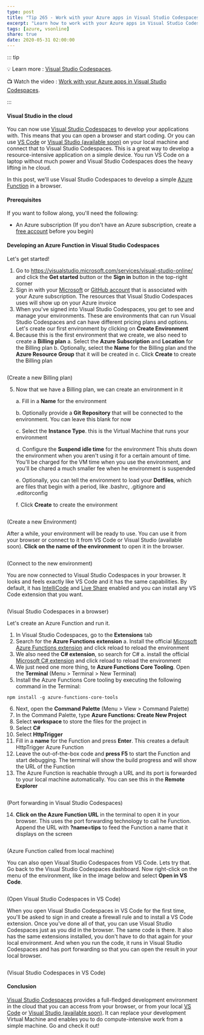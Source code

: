 ```yaml
---
type: post
title: "Tip 265 - Work with your Azure apps in Visual Studio Codespaces"
excerpt: "Learn how to work with your Azure apps in Visual Studio Codespaces"
tags: [azure, vsonline]
share: true
date: 2020-05-31 02:00:00
---
```


::: tip 

:bulb: Learn more : [Visual Studio Codespaces](https://visualstudio.microsoft.com/services/visual-studio-online/?WT.mc_id=microsoft-azuredevtips-micrum). 

:tv: Watch the video : [Work with your Azure apps in Visual Studio Codespaces](https://www.youtube.com/watch?v=nvkUQ74_3Ys&list=PLLasX02E8BPCNCK8Thcxu-Y-XcBUbhFWC&index=15&t=0s?WT.mc_id=youtube-azuredevtips-micrum).

:::

#### Visual Studio in the cloud

You can now use [Visual Studio Codespaces](https://visualstudio.microsoft.com/services/visual-studio-online/?WT.mc_id=microsoft-azuredevtips-micrum) to develop your applications with. This means that you can open a browser and start coding. Or you can use [VS Code](https://code.visualstudio.com/) or [Visual Studio (available soon)](https://visualstudio.microsoft.com/vs/?WT.mc_id=microsoft-azuredevtips-micrum) on your local machine and connect that to Visual Studio Codespaces. This is a great way to develop a resource-intensive application on a simple device. You run VS Code on a laptop without much power and Visual Studio Codespaces does the heavy lifting in he cloud. 

In this post, we'll use Visual Studio Codespaces to develop a simple [Azure Function](https://docs.microsoft.com/azure/azure-functions/functions-overview?WT.mc_id=docs-azuredevtips-micrum) in a browser. 

#### Prerequisites

If you want to follow along, you'll need the following:
* An Azure subscription (If you don't have an Azure subscription, create a [free account](https://azure.microsoft.com/free/?WT.mc_id=azure-azuredevtips-micrum) before you begin)

#### Developing an Azure Function in Visual Studio Codespaces

Let's get started!
1. Go to https://visualstudio.microsoft.com/services/visual-studio-online/ and click the **Get started** button or the **Sign in** button in the top-right corner
2. Sign in with your [Microsoft](https://account.microsoft.com/?WT.mc_id=microsoft-azuredevtips-micrum) or [GitHub account](https://github.com/?WT.mc_id=github-azuredevtips-micrum) that is associated with your Azure subscription. The resources that Visual Studio Codespaces uses will show up on your Azure invoice
3. When you've signed into Visual Studio Codespaces, you get to see and manage your environments. These are environments that can run Visual Studio Codespaces and can have different pricing plans and options. Let's create our first environment by clicking on **Create Environment**
4. Because this is the first environment that we create, we also need to create a **Billing plan**
   a. Select the **Azure Subscription** and **Location** for the Billing plan
   b. Optionally, select the **Name** for the Billing plan and the **Azure Resource Group** that it will be created in
   c. Click **Create** to create the Billing plan

<img :src="$withBase('/files/54createbillingplan.png')">

(Create a new Billing plan)

5. Now that we have a Billing plan, we can create an environment in it

   a. Fill in a **Name** for the environment

   b. Optionally provide a **Git Repository** that will be connected to the environment. You can leave this blank for now

   c. Select the **Instance Type**. this is the Virtual Machine that runs your environment
   
   d. Configure the **Suspend idle time** for the environment This shuts down the environment when you aren't using it for a certain amount of time. You'll be charged for the VM time when you use the environment, and you'll be chared a much smaller fee when he environment is suspended

   e. Optionally, you can tell the environment to load your **Dotfiles**, which are files that begin with a period, like .bashrc, .gitignore and .editorconfig

   f. Click **Create** to create the environment

<img :src="$withBase('/files/54createnvironment.png')">

(Create a new Environment)

After a while, your environment will be ready to use. You can use it from your browser or connect to it from VS Code or Visual Studio (available soon). **Click on the name of the environment** to open it in the browser. 

<img :src="$withBase('/files/54environmentready.png')">

(Connect to the new environment)

You are now connected to Visual Studio Codespaces in your browser. It looks and feels exactly like VS Code and it has the same capabilities. By default, it has [IntelliCode](https://visualstudio.microsoft.com/services/intellicode/?WT.mc_id=microsoft-azuredevtips-micrum) and [Live Share](https://visualstudio.microsoft.com/services/live-share/?WT.mc_id=microsoft-azuredevtips-micrum) enabled and you can install any VS Code extension that you want.

<img :src="$withBase('/files/54vsonline.png')">

(Visual Studio Codespaces in a browser)

Let's create an Azure Function and run it.
1. In Visual Studio Codespaces, go to the **Extensions** tab
2. Search for the **Azure Functions extension**
   a. Install the official [Microsoft Azure Functions extension](https://marketplace.visualstudio.com/items?itemName=ms-azuretools.vscode-azurefunctions) and click reload to reload the environment
3. We also need the **C# extension**, so search for C#
   a. install the official [Microsoft C# extension](https://marketplace.visualstudio.com/items?itemName=ms-vscode.csharp) and click reload to reload the environment
4. We just need one more thing, te **Azure Functions Core Tooling**. Open the **Terminal** (Menu > Terminal > New Terminal)
5. Install the Azure Functions Core tooling by executing the following command in the Terminal:

```
npm install -g azure-functions-core-tools
```

6. Next, open the **Command Palette** (Menu > View > Command Palette)
7. In the Command Palette, type **Azure Functions: Create New Project**
8. Select **workspace** to store the files for the project in
9. Select **C#**
10. Select **HttpTrigger**
11. Fill in a **name** for the Function and press **Enter**. This creates a default HttpTrigger Azure Function
12. Leave the out-of-the-box code and **press F5** to start the Function and start debugging. The terminal will show the build progress and will show the URL of the Function
13. The Azure Function is reachable through a URL and its port is forwarded to your local machine automatically. You can see this in the **Remote Explorer**

<img :src="$withBase('/files/54forwardport.png')">

(Port forwarding in Visual Studio Codespaces)

14. **Click on the Azure Function URL** in the terminal to open it in your browser. This uses the port forwarding technology to call he Function. Append the URL with **?name=tips** to feed the Function a name that it displays on the screen

<img :src="$withBase('/files/54result.png')">

(Azure Function called from local machine)

You can also open Visual Studio Codespaces from VS Code. Lets try that. Go back to the Visual Studio Codespaces dashboard. Now right-click on the menu of the environment, like in the image below and select **Open in VS Code**.

<img :src="$withBase('/files/54openinvscode.png')">

(Open Visual Studio Codespaces in VS Code)

When you open Visual Studio Codespaces in VS Code for the first time, you'll be asked to sign in and create a firewall rule and to install a VS Code extension. Once you've done all of that, you can use Visual Studio Codespaces just as you did in the browser. The same code is there. It also has the same extensions installed, you don't have to do that again for your local environment. And when you run the code, it runs in Visual Studio Codespaces and has port forwarding so that you can open the result in your local browser.

<img :src="$withBase('/files/54vsonlineinvscodeinaction.png')">

(Visual Studio Codespaces in VS Code)

#### Conclusion

[Visual Studio Codespaces](https://visualstudio.microsoft.com/services/visual-studio-online/?WT.mc_id=microsoft-azuredevtips-micrum) provides a full-fledged development environment in the cloud that you can access from your browser, or from your local [VS Code](https://code.visualstudio.com/) or [Visual Studio (available soon)](https://visualstudio.microsoft.com/vs/?WT.mc_id=microsoft-azuredevtips-micrum). It can replace your development Virtual Machine and enables you to do compute-intensive work from a simple machine. Go and check it out!